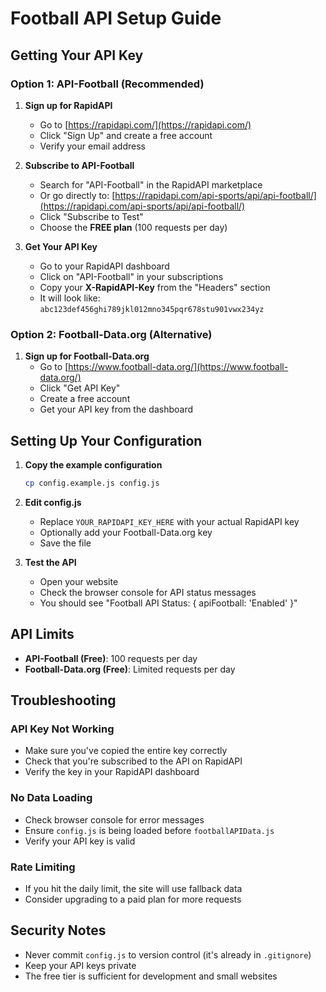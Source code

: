 # Football API Setup Guide

## Getting Your API Key

### Option 1: API-Football (Recommended)

1. **Sign up for RapidAPI**

   - Go to [https://rapidapi.com/](https://rapidapi.com/)
   - Click "Sign Up" and create a free account
   - Verify your email address

2. **Subscribe to API-Football**

   - Search for "API-Football" in the RapidAPI marketplace
   - Or go directly to: [https://rapidapi.com/api-sports/api/api-football/](https://rapidapi.com/api-sports/api/api-football/)
   - Click "Subscribe to Test"
   - Choose the **FREE plan** (100 requests per day)

3. **Get Your API Key**
   - Go to your RapidAPI dashboard
   - Click on "API-Football" in your subscriptions
   - Copy your **X-RapidAPI-Key** from the "Headers" section
   - It will look like: `abc123def456ghi789jkl012mno345pqr678stu901vwx234yz`

### Option 2: Football-Data.org (Alternative)

1. **Sign up for Football-Data.org**
   - Go to [https://www.football-data.org/](https://www.football-data.org/)
   - Click "Get API Key"
   - Create a free account
   - Get your API key from the dashboard

## Setting Up Your Configuration

1. **Copy the example configuration**

   ```bash
   cp config.example.js config.js
   ```

2. **Edit config.js**

   - Replace `YOUR_RAPIDAPI_KEY_HERE` with your actual RapidAPI key
   - Optionally add your Football-Data.org key
   - Save the file

3. **Test the API**
   - Open your website
   - Check the browser console for API status messages
   - You should see "Football API Status: { apiFootball: 'Enabled' }"

## API Limits

- **API-Football (Free)**: 100 requests per day
- **Football-Data.org (Free)**: Limited requests per day

## Troubleshooting

### API Key Not Working

- Make sure you've copied the entire key correctly
- Check that you're subscribed to the API on RapidAPI
- Verify the key in your RapidAPI dashboard

### No Data Loading

- Check browser console for error messages
- Ensure `config.js` is being loaded before `footballAPIData.js`
- Verify your API key is valid

### Rate Limiting

- If you hit the daily limit, the site will use fallback data
- Consider upgrading to a paid plan for more requests

## Security Notes

- Never commit `config.js` to version control (it's already in `.gitignore`)
- Keep your API keys private
- The free tier is sufficient for development and small websites
